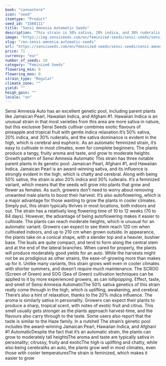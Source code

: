```yaml
---
book: "cannastore"
icon: "seed"
itemtype: "Product"
seed_id: "1560111"
title: "Sensi Amnesia Automatic Seeds"
description: "This strain is 50% sativa, 20% indica, and 30% ruderalis. It grows to moderate heights and has a fruity aroma. The high is happy, uplifting and cerebral."
image: "https://img.sensiseeds.com/en/feminized-seeds/sensi-seeds/sensi-amnesia-automatic-image.png"
slug: "/en-sensi-amnesia-automatic-seeds"
url: "https://sensiseeds.com/en/feminized-seeds/sensi-seeds/sensi-amnesia-automatic?a_aid=cannastore"
price: 71
currency: "eur"
number_of_seeds: 10
category: "Feminized Seeds"
flowering_min: 0
flowering_max: 0
strain_type: "Regular"
climate_zone: ""
yield: ""
heigh_gain: ""
locale: "en"
---
```

Sensi Amnesia Auto has an excellent genetic pool, including parent plants like Jamaican Pearl, Hawaiian Indica, and Afghani #1. Hawaiian Indica is an unusual strain in that most varieties from this area are more sativa in nature, but this exclusive Sensi Seeds cultivar combines exotic flavours of pineapple and tropical fruit with gentle indica relaxation.It’s 50% sativa, 20% indica, and 30% ruderalis, and the sativa dominance is evident in the high, which is cerebral and euphoric. As an automatic feminized strain, it’s easy to cultivate in most climates, even for complete beginners. The plants produce a tangy, fruity aroma and taste, and grow to moderate heights. Growth pattern of Sensi Amnesia Automatic This strain has three notable parent plants in its genetic pool: Jamaican Pearl, Afghani #1, and Hawaiian Indica. Jamaican Pearl is an award-winning sativa, and its influence is strongly evident in the high, which is chatty and cerebral. Along with being 50% sativa, the strain is also 20% indica and 30% ruderalis. It’s a feminized variant, which means that the seeds will grow into plants that grow and flower as females. As such, growers don’t need to worry about removing unwanted male plants to boost their harvest. It’s also autoflowering, which is a major advantage for those wanting to grow the plants in cooler climates. Simply put, this strain typically thrives in most locations, both indoors and out. The strain has a relatively long flowering time of 10 to 12 weeks (70 to 84 days). However, the advantage of being autoflowering makes it easier to cultivate. The plants can reach moderate heights, which is unusual for an automatic variant. Growers can expect to see them reach 120 cm when cultivated indoors, and up to 210 cm when grown outside. In appearance, the plants take on a conical shape, with a slender top and a heavier, bushier base. The buds are quite compact, and tend to form along the central stem and at the end of the lateral branches. When cared for properly, the plants will produce moderately good yields for an auto. While the harvests might not be as prodigious as other strains, the ease-of-growing more than makes up for it. Unlike many variants, this strain grows well even in cooler climates with shorter summers, and doesn’t require much maintenance. The SCROG (Screen of Green) and SOG (Sea of Green) cultivation techniques can be applied to it by more experienced growers, as can lollipopping. Effect, taste, and smell of Sensi Amnesia AutomaticThe 50% sativa genetics of this strain really come through in the high, which is uplifting, awakening, and cerebral. There’s also a hint of relaxation, thanks to the 20% indica influence. The aroma is similarly sativa in personality. Growers can expect their plants to produce a sharp, tropical scent, with notes of exotic fruit and citrus. This smell usually gets stronger as the plants approach harvest-time, and the flavours also carry through to the taste. Some users also report that the taste is similar to the Haze family. In a nutshell The strain’s genetic pool includes the award-winning Jamaican Pearl, Hawaiian Indica, and Afghani #1 AutomaticDespite the fact that it’s an automatic strain, the plants can grow to moderately tall heightsThe aroma and taste are typically sativa in personality; citrussy, fruity and exoticThe high is uplifting and chatty, while also being cerebralAs an auto, the plants grow well in most climates, even those with cooler temperaturesThe strain is feminized, which makes it easier to grow

